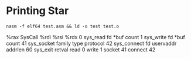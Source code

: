 # Printing Star

```
nasm -f elf64 test.asm && ld -o test test.o
```

%rax	SysCall 		%rdi	%rsi		%rdx
0		sys_read		fd 		*buf		count
1		sys_write		fd 		*buf 		count
41		sys_socket		family	type		protocol
42 		sys_connect		fd 		uservaddr	addrlen
60		sys_exit		retval
read	0 
write	1
socket	41
connect	42